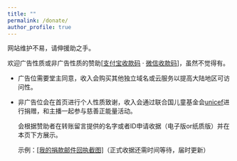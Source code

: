 ```yaml
---
title: ""
permalink: /donate/
author_profile: true
---
```


网站维护不易，请伸援助之手。

欢迎广告性质或非广告性质的赞助[[支付宝收款码](/images/zfb.jpg) · [微信收款码](/images/wechatpay.jpg)]，虽然不觉得有。

- 广告位需要堂主同意，收入会购买其他独立域名或云服务以提高大陆地区可访问性。
- 非广告位会在首页进行个人性质致谢，收入会通过联合国儿童基金会[unicef](https://www.unicef.org/)进行捐赠，和主播一起参与慈善正能量活动。

  会根据赞助者在转账留言提供的名字或者ID申请收据（电子版or纸质版）并在本页下方展示。
  
  示例：[[我的捐款邮件回执截图]](/images/donate.png)（正式收据还需时间等待，届时更新）

